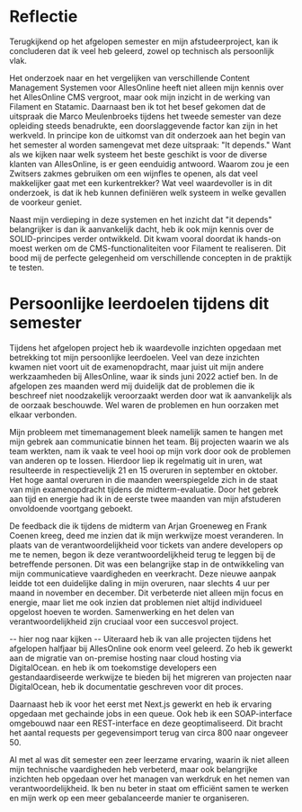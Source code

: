 # Reflectie

Terugkijkend op het afgelopen semester en mijn afstudeerproject, kan ik concluderen dat ik veel heb geleerd, zowel op technisch als persoonlijk vlak.

Het onderzoek naar en het vergelijken van verschillende Content Management Systemen voor AllesOnline heeft niet alleen mijn kennis over het AllesOnline CMS vergroot, maar ook mijn inzicht in de werking van Filament en Statamic. Daarnaast ben ik tot het besef gekomen dat de uitspraak die Marco Meulenbroeks tijdens het tweede semester van deze opleiding steeds benadrukte, een doorslaggevende factor kan zijn in het werkveld. In principe kon de uitkomst van dit onderzoek aan het begin van het semester al worden samengevat met deze uitspraak: "It depends." Want als we kijken naar welk systeem het beste geschikt is voor de diverse klanten van AllesOnline, is er geen eenduidig antwoord. Waarom zou je een Zwitsers zakmes gebruiken om een wijnfles te openen, als dat veel makkelijker gaat met een kurkentrekker? Wat veel waardevoller is in dit onderzoek, is dat ik heb kunnen definiëren welk systeem in welke gevallen de voorkeur geniet.

Naast mijn verdieping in deze systemen en het inzicht dat "it depends" belangrijker is dan ik aanvankelijk dacht, heb ik ook mijn kennis over de SOLID-principes verder ontwikkeld. Dit kwam vooral doordat ik hands-on moest werken om de CMS-functionaliteiten voor Filament te realiseren. Dit bood mij de perfecte gelegenheid om verschillende concepten in de praktijk te testen.

# Persoonlijke leerdoelen tijdens dit semester
Tijdens het afgelopen project heb ik waardevolle inzichten opgedaan met betrekking tot mijn persoonlijke leerdoelen. Veel van deze inzichten kwamen niet voort uit de examenopdracht, maar juist uit mijn andere werkzaamheden bij AllesOnline, waar ik sinds juni 2022 actief ben. In de afgelopen zes maanden werd mij duidelijk dat de problemen die ik beschreef niet noodzakelijk veroorzaakt werden door wat ik aanvankelijk als de oorzaak beschouwde. Wel waren de problemen en hun oorzaken met elkaar verbonden.

Mijn probleem met timemanagement bleek namelijk samen te hangen met mijn gebrek aan communicatie binnen het team. Bij projecten waarin we als team werkten, nam ik vaak te veel hooi op mijn vork door ook de problemen van anderen op te lossen. Hierdoor liep ik regelmatig uit in uren, wat resulteerde in respectievelijk 21 en 15 overuren in september en oktober. Het hoge aantal overuren in die maanden weerspiegelde zich in de staat van mijn examenopdracht tijdens de midterm-evaluatie. Door het gebrek aan tijd en energie had ik in de eerste twee maanden van mijn afstuderen onvoldoende voortgang geboekt.

De feedback die ik tijdens de midterm van Arjan Groeneweg en Frank Coenen kreeg, deed me inzien dat ik mijn werkwijze moest veranderen. In plaats van de verantwoordelijkheid voor tickets van andere developers op me te nemen, begon ik deze verantwoordelijkheid terug te leggen bij de betreffende personen. Dit was een belangrijke stap in de ontwikkeling van mijn communicatieve vaardigheden en veerkracht. Deze nieuwe aanpak leidde tot een duidelijke daling in mijn overuren, naar slechts 4 uur per maand in november en december. Dit verbeterde niet alleen mijn focus en energie, maar liet me ook inzien dat problemen niet altijd individueel opgelost hoeven te worden. Samenwerking en het delen van verantwoordelijkheid zijn cruciaal voor een succesvol project.


-- hier nog naar kijken -- 
Uiteraard heb ik van alle projecten tijdens het afgelopen halfjaar bij AllesOnline ook enorm veel geleerd. Zo heb ik gewerkt aan de migratie van on-premise hosting naar cloud hosting via DigitalOcean. en heb ik om toekomstige developers een gestandaardiseerde werkwijze te bieden bij het migreren van projecten naar DigitalOcean, heb ik documentatie geschreven voor dit proces.

Daarnaast heb ik voor het eerst met Next.js gewerkt en heb ik ervaring opgedaan met gechainde jobs in een queue. Ook heb ik een SOAP-interface omgebouwd naar een REST-interface en deze geoptimaliseerd. Dit bracht het aantal requests per gegevensimport terug van circa 800 naar ongeveer 50.

Al met al was dit semester een zeer leerzame ervaring, waarin ik niet alleen mijn technische vaardigheden heb verbeterd, maar ook belangrijke inzichten heb opgedaan over het managen van werkdruk en het nemen van verantwoordelijkheid. Ik ben nu beter in staat om efficiënt samen te werken en mijn werk op een meer gebalanceerde manier te organiseren.